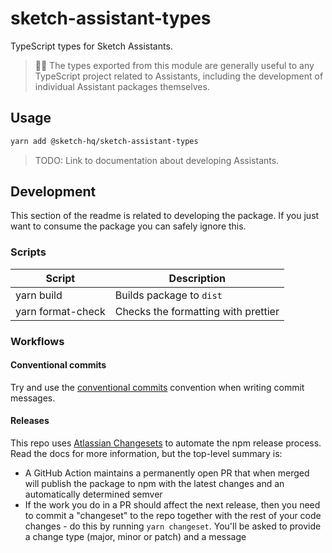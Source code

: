 # sketch-assistant-types

TypeScript types for Sketch Assistants.

> 🙋‍♀️ The types exported from this module are generally useful to any TypeScript project related to
> Assistants, including the development of individual Assistant packages themselves.

## Usage

```sh
yarn add @sketch-hq/sketch-assistant-types
```

> TODO: Link to documentation about developing Assistants.

## Development

This section of the readme is related to developing the package. If you just want to consume the
package you can safely ignore this.

### Scripts

| Script            | Description                         |
| ----------------- | ----------------------------------- |
| yarn build        | Builds package to `dist`            |
| yarn format-check | Checks the formatting with prettier |

### Workflows

#### Conventional commits

Try and use the [conventional commits](https://www.conventionalcommits.org/) convention when writing
commit messages.

#### Releases

This repo uses [Atlassian Changesets](https://github.com/atlassian/changesets) to automate the npm
release process. Read the docs for more information, but the top-level summary is:

- A GitHub Action maintains a permanently open PR that when merged will publish the package to npm
  with the latest changes and an automatically determined semver
- If the work you do in a PR should affect the next release, then you need to commit a "changeset"
  to the repo together with the rest of your code changes - do this by running `yarn changeset`.
  You'll be asked to provide a change type (major, minor or patch) and a message
